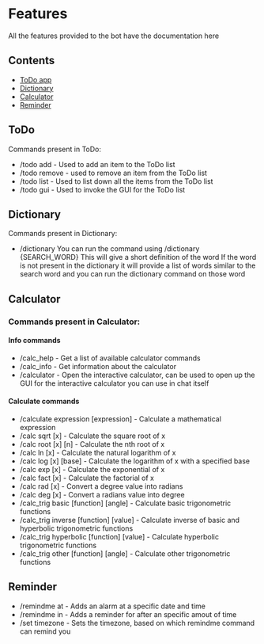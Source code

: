 # Features

All the features provided to the bot have the documentation here

## Contents

- [ToDo app](#ToDo)
- [Dictionary](#Dictionary)
- [Calculator](#Calculator)
- [Reminder](#Reminder)

## ToDo

Commands present in ToDo:

- /todo add - Used to add an item to the ToDo list
- /todo remove - used to remove an item from the ToDo list
- /todo list - Used to list down all the items from the ToDo list
- /todo gui - Used to invoke the GUI for the ToDo list


## Dictionary

Commands present in Dictionary:
- /dictionary
You can run the command using /dictionary {SEARCH_WORD}
This will give a short definition of the word
If the word is not present in the dictionary it will provide a list of words similar to the search word and you can run the  dictionary command on those word

## Calculator

### Commands present in Calculator:

#### Info commands

- /calc_help - Get a list of available calculator commands
- /calc_info - Get information about the calculator
- /calculator - Open the interactive calculator, can be used to open up the GUI for the interactive calculator you can use in chat itself

#### Calculate commands

- /calculate expression [expression] - Calculate a mathematical expression
- /calc sqrt [x] - Calculate the square root of x
- /calc root [x] [n] - Calculate the nth root of x
- /calc ln [x] - Calculate the natural logarithm of x
- /calc log [x] [base] - Calculate the logarithm of x with a specified base
- /calc exp [x] - Calculate the exponential of x
- /calc fact [x] - Calculate the factorial of x
- /calc rad [x] - Convert a degree value into radians
- /calc deg [x] - Convert a radians value into degree
- /calc_trig basic [function] [angle] - Calculate basic trigonometric functions
- /calc_trig inverse [function] [value] - Calculate inverse of basic and hyperbolic trigonometric functions
- /calc_trig hyperbolic [function] [value] - Calculate hyperbolic trigonometric functions
- /calc_trig other [function] [angle] - Calculate other trigonometric functions

## Reminder

- /remindme at - Adds an alarm at a specific date and time
- /remindme in - Adds a reminder for after an specific amout of time
- /set timezone - Sets the timezone, based on which remindme command can remind you
